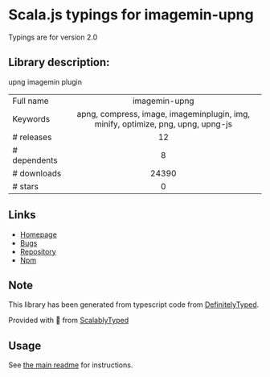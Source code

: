 
# Scala.js typings for imagemin-upng

Typings are for version 2.0

## Library description:
upng imagemin plugin

|                    |                 |
| ------------------ | :-------------: |
| Full name          | imagemin-upng |
| Keywords           | apng, compress, image, imageminplugin, img, minify, optimize, png, upng, upng-js |
| # releases         | 12 |
| # dependents       | 8 |
| # downloads        | 24390 |
| # stars            | 0 |

## Links
- [Homepage](https://github.com/fisker/imagemin-upng#readme)
- [Bugs](https://github.com/fisker/imagemin-upng/issues)
- [Repository](https://github.com/fisker/imagemin-upng)
- [Npm](https://www.npmjs.com/package/imagemin-upng)
    


## Note
This library has been generated from typescript code from [DefinitelyTyped](https://definitelytyped.org).

Provided with :purple_heart: from [ScalablyTyped](https://github.com/oyvindberg/ScalablyTyped)

## Usage
See [the main readme](../../readme.md) for instructions.


